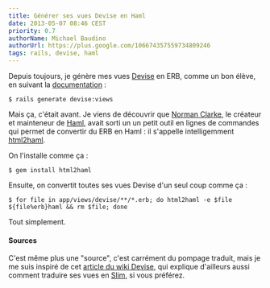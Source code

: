 ```yaml
---
title: Générer ses vues Devise en Haml
date: 2013-05-07 08:46 CEST
priority: 0.7
authorName: Michael Baudino
authorUrl: https://plus.google.com/106674357559734809246
tags: rails, devise, haml
---
```


Depuis toujours, je génère mes vues [Devise](http://devise.plataformatec.com.br) en ERB, comme un bon élève, en suivant la [documentation](http://devise.plataformatec.com.br/#getting-started/configuring-views) :

```shell
$ rails generate devise:views
```

Mais ça, c'était avant. Je viens de découvrir que [Norman Clarke](https://github.com/norman), le créateur et mainteneur de [Haml](http://haml.info), avait sorti un un petit outil en lignes de commandes qui permet de convertir du ERB en Haml : il s'appelle intelligemment [html2haml](https://rubygems.org/gems/html2haml).

On l'installe comme ça :

```shell
$ gem install html2haml
```

Ensuite, on convertit toutes ses vues Devise d'un seul coup comme ça :

```shell
$ for file in app/views/devise/**/*.erb; do html2haml -e $file ${file%erb}haml && rm $file; done
```

Tout simplement.

#### Sources

C'est même plus une "source", c'est carrément du pompage traduit, mais je me suis inspiré de cet [article du wiki Devise](https://github.com/plataformatec/devise/wiki/How-To:-Create-Haml-and-Slim-Views), qui explique d'ailleurs aussi comment traduire ses vues en [Slim](http://slim-lang.com), si vous préférez.


